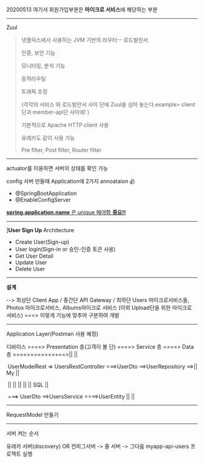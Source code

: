 20200513 여기서 회원가입부분은 **마이크로 서비스**에 해당하는 부분

----

Zuul

> 넷플릭스에서 사용하는 JVM 기반의 라우터ㅡ 로드발란서
>
> 인증, 보안 기능
>
> 모니터링, 분석 기능
>
> 동적라우팅
>
> 트래픽 조정 
>
> (각각의 서비스 와 로드발란서 사이 단에 Zuul을 심어 놓는다.example> client단과 member-api단 사이에! )
>
> 기본적으로 Apache HTTP client 사용
>
> 유레카도 같이 사용 가능
>
> Pre filter, Post filter, Router filter

---

actuator를 이용하면 서버의 상태를 확인 가능

config 서버 만들때 Application에 2가지 annoataion 必

- @SpringBootApplication
- @EnableConfigServer

**<u> spring.application.name** 은 unique 해야함  **중요!!** </u>



---



]**User Sign Up** Architecture

+ Create User(Sign-up)
+ User login(Sign-in or 승인-인증 토큰 사용)
+ Get User Detail
+ Update User
+ Delete User

----

**설계**

 --> 최상단 Client App / 중간단 API Gateway / 최하단 Users 마이크로서비스들, Photos 마이크로서비스, Albums마이크로 서비스 (이외 Upload단을 위한 마이크로 서비스) ===> 이렇게 기능에 맞추어 구분하여 개발

---

Application Layer(Postman 사용 예정)

디바이스 ====> Presentation 층(고객이 볼 단) ====> Service 층 ====> Data 층 ===============>|| 		 ||

​	UserModelRest => UsersRestController				   ===>UserDto              ==>UserRepository ==>||   My  ||

​												||										||				||	          ||									  ||  SQL ||

​												===> UserDto ==>UsersService		  ====>UserEntity							   ||	      ||

---

RequestModel 만들기



---

서버 켜는 순서

유레카 서버(discovery) OR 컨피그서버 -> 줄 서버 ->  그다음 myapp-api-users 프로젝트 실행


